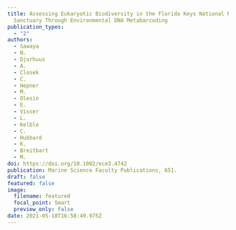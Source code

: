 ```yaml
---
title: Assessing Eukaryotic Biodiversity in the Florida Keys National Marine
  Sanctuary Through Environmental DNA Metabarcoding
publication_types:
  - "2"
authors:
  - Sawaya
  - N.
  - Djurhuus
  - A.
  - Closek
  - C.
  - Hepner
  - M.
  - Olesin
  - E.
  - Visser
  - L.
  - Kelble
  - C.
  - Hubbard
  - K.
  - Breitbart
  - M.
doi: https://doi.org/10.1002/ece3.4742
publication: Marine Science Faculty Publications, 651.
draft: false
featured: false
image:
  filename: featured
  focal_point: Smart
  preview_only: false
date: 2021-05-18T16:58:49.975Z
---
```

